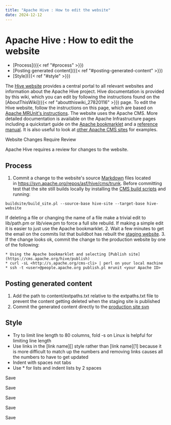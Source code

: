 ```yaml
---
title: "Apache Hive : How to edit the website"
date: 2024-12-12
---
```


# Apache Hive : How to edit the website

* [Process]({{< ref "#process" >}})
* [Posting generated content]({{< ref "#posting-generated-content" >}})
* [Style]({{< ref "#style" >}})

The [Hive website](http://hive.apache.org/) provides a central portal to all relevant websites and information about the Apache Hive project. Hive documentation is provided by this wiki, which you can edit by following the instructions found on the [AboutThisWiki]({{< ref "aboutthiswiki_27820116" >}}) page. To edit the Hive website, follow the instructions on this page, which are based on [Apache MRUnit's instructions](http://mrunit.apache.org/development/edit_website.html). The website uses the Apache CMS. More detailed documentation is available on the Apache Infrastructure pages including a quickstart guide on the [Apache bookmarklet](http://apache.org/dev/cms.html#usage) and a [reference manual](http://apache.org/dev/cmsref.html). It is also useful to look at [other Apache CMS sites](http://apache.org/dev/cmsadoption.html) for examples.

Website Changes Require Review

Apache Hive requires a review for changes to the website.

## Process

1. Commit a change to the website's source [Markdown](http://daringfireball.net/projects/markdown/syntax) files located in <https://svn.apache.org/repos/asf/hive/cms/trunk>. Before committing test that the site still builds locally by installing the [CMS build scripts](http://apache.org/dev/cmsref.html#local-build) and running:

```
buildsite/build_site.pl --source-base hive-site --target-base hive-website

```
If deleting a file or changing the name of a file make a trivial edit to lib/path.pm or lib/view.pm to force a full site rebuild. If making a simple edit it is easier to just use the Apache bookmarklet.
2. Wait a few minutes to get the email on the commits list that buildbot has rebuilt the [staging website](http://hive.staging.apache.org/).
3. If the change looks ok, commit the change to the production website by one of the following:

	* Using the Apache bookmarklet and selecting [Publish site](https://cms.apache.org/hive/publish)
	* curl -sL <http://s.apache.org/cms-cli> | perl on your local machine
	* ssh -t <user>@people.apache.org publish.pl mrunit <your Apache ID>

## Posting generated content

1. Add the path to content/extpaths.txt relative to the extpaths.txt file to prevent the content getting deleted when the staging site is published
2. Commit the generated content directly to the [production site svn](https://svn.apache.org/repos/infra/websites/production/hive)

## Style

* Try to limit line length to 80 columns, fold -s <filename> on Linux is helpful for limiting line length
* Use links in the [link name][] style rather than [link name][1] because it is more difficult to match up the numbers and removing links causes all the numbers to have to get updated
* Indent with spaces not tabs
* Use * for lists and indent lists by 2 spaces

Save

Save

Save

Save

Save

 

 

